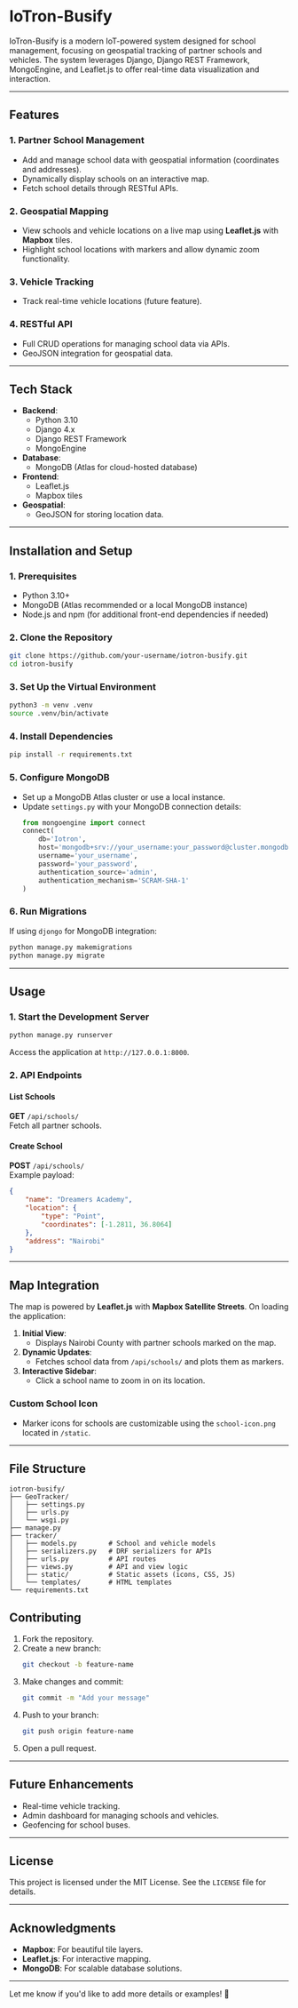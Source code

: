
# **IoTron-Busify**

IoTron-Busify is a modern IoT-powered system designed for school management, focusing on geospatial tracking of partner schools and vehicles. The system leverages Django, Django REST Framework, MongoEngine, and Leaflet.js to offer real-time data visualization and interaction.

---

## **Features**
### **1. Partner School Management**
- Add and manage school data with geospatial information (coordinates and addresses).
- Dynamically display schools on an interactive map.
- Fetch school details through RESTful APIs.

### **2. Geospatial Mapping**
- View schools and vehicle locations on a live map using **Leaflet.js** with **Mapbox** tiles.
- Highlight school locations with markers and allow dynamic zoom functionality.

### **3. Vehicle Tracking**
- Track real-time vehicle locations (future feature).

### **4. RESTful API**
- Full CRUD operations for managing school data via APIs.
- GeoJSON integration for geospatial data.

---

## **Tech Stack**
- **Backend**:
  - Python 3.10
  - Django 4.x
  - Django REST Framework
  - MongoEngine
- **Database**:
  - MongoDB (Atlas for cloud-hosted database)
- **Frontend**:
  - Leaflet.js
  - Mapbox tiles
- **Geospatial**:
  - GeoJSON for storing location data.

---

## **Installation and Setup**

### **1. Prerequisites**
- Python 3.10+
- MongoDB (Atlas recommended or a local MongoDB instance)
- Node.js and npm (for additional front-end dependencies if needed)

### **2. Clone the Repository**
```bash
git clone https://github.com/your-username/iotron-busify.git
cd iotron-busify
```

### **3. Set Up the Virtual Environment**
```bash
python3 -m venv .venv
source .venv/bin/activate
```

### **4. Install Dependencies**
```bash
pip install -r requirements.txt
```

### **5. Configure MongoDB**
- Set up a MongoDB Atlas cluster or use a local instance.
- Update `settings.py` with your MongoDB connection details:
  ```python
  from mongoengine import connect
  connect(
      db='Iotron',
      host='mongodb+srv://your_username:your_password@cluster.mongodb.net/?retryWrites=true&w=majority',
      username='your_username',
      password='your_password',
      authentication_source='admin',
      authentication_mechanism='SCRAM-SHA-1'
  )
  ```

### **6. Run Migrations**
If using `djongo` for MongoDB integration:
```bash
python manage.py makemigrations
python manage.py migrate
```

---

## **Usage**

### **1. Start the Development Server**
```bash
python manage.py runserver
```

Access the application at `http://127.0.0.1:8000`.

### **2. API Endpoints**
#### **List Schools**
**GET** `/api/schools/`  
Fetch all partner schools.

#### **Create School**
**POST** `/api/schools/`  
Example payload:
```json
{
    "name": "Dreamers Academy",
    "location": {
        "type": "Point",
        "coordinates": [-1.2811, 36.8064]
    },
    "address": "Nairobi"
}
```

---

## **Map Integration**

The map is powered by **Leaflet.js** with **Mapbox Satellite Streets**. On loading the application:
1. **Initial View**:
   - Displays Nairobi County with partner schools marked on the map.
2. **Dynamic Updates**:
   - Fetches school data from `/api/schools/` and plots them as markers.
3. **Interactive Sidebar**:
   - Click a school name to zoom in on its location.

### **Custom School Icon**
- Marker icons for schools are customizable using the `school-icon.png` located in `/static`.

---

## **File Structure**

```
iotron-busify/
├── GeoTracker/
│   ├── settings.py
│   ├── urls.py
│   └── wsgi.py
├── manage.py
├── tracker/
│   ├── models.py        # School and vehicle models
│   ├── serializers.py   # DRF serializers for APIs
│   ├── urls.py          # API routes
│   ├── views.py         # API and view logic
│   ├── static/          # Static assets (icons, CSS, JS)
│   └── templates/       # HTML templates
└── requirements.txt
```



## **Contributing**

1. Fork the repository.
2. Create a new branch:
   ```bash
   git checkout -b feature-name
   ```
3. Make changes and commit:
   ```bash
   git commit -m "Add your message"
   ```
4. Push to your branch:
   ```bash
   git push origin feature-name
   ```
5. Open a pull request.

---

## **Future Enhancements**
- Real-time vehicle tracking.
- Admin dashboard for managing schools and vehicles.
- Geofencing for school buses.

---

## **License**
This project is licensed under the MIT License. See the `LICENSE` file for details.

---

## **Acknowledgments**
- **Mapbox**: For beautiful tile layers.
- **Leaflet.js**: For interactive mapping.
- **MongoDB**: For scalable database solutions.

---

Let me know if you'd like to add more details or examples! 🚀
